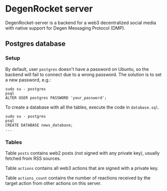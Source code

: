 # DegenRocket server

DegenRocket-server is a backend for a web3 decentralized social media with native support for Degen Messaging Protocol (DMP).

## Postgres database

### Setup

By default, user `postgres` doesn't have a password on Ubuntu, so the backend will fail to connect due to a wrong password. The solution is to set a new password, e.g.:

```
sudo su - postgres
psql
ALTER USER postgres PASSWORD 'your_password';
```

To create a database with all the tables, execute the code in `database.sql`. 

```
sudo su - postgres
psql
CREATE DATABASE news_database;
...
```

### Tables

Table `posts` contains web2 posts (not signed with any private key), usually fetched from RSS sources.

Table `actions` contains all web3 actions that are signed with a private key.

Table `actions_count` contains the number of reactions received by the target action from other actions on this server.

